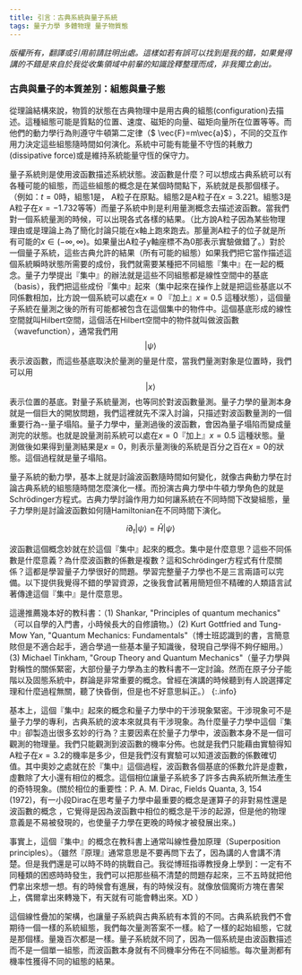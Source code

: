 ```yaml
---
title: 引言：古典系統與量子系統
tags: 量子力學 多體物理 量子物質態
---
```


*版權所有，翻譯或引用前請註明出處。這樣如若有誤可以找到是我的錯，如果覺得講的不錯是來自於我從收集領域中前輩的知識詮釋整理而成，非我獨立創出。*

### 古典與量子的本質差別：組態與量子態

從理論結構來說，物質的狀態在古典物理中是用古典的組態(configuration)去描述。這種組態可能是質點的位置、速度、磁矩的向量、磁矩向量所在位置等等。而他們的動力學行為則遵守牛頓第二定律（$ \vec{F}=m\vec{a}$），不同的交互作用力決定這些組態隨時間如何演化。系統中可能有能量不守恆的耗散力(dissipative force)或是維持系統能量守恆的保守力。

量子系統則是使用波函數描述系統狀態。波函數是什麼？可以想成古典系統可以有各種可能的組態，而這些組態的概念是在某個時間點下，系統就是長那個樣子。（例如：$t=0$時，組態1是， A粒子在原點。組態2是A粒子在$x=3.221$。組態3是A粒子在$x=-1.732$等等）而量子系統中則是利用量測概念去描述波函數。當我們對一個系統量測的時候，可以出現各式各樣的結果。（比方說A粒子因為某些物理理由或是理論上為了簡化討論只能在x軸上跑來跑去。那量測A粒子的位子就是所有可能的$x\in(-\infty,\infty)$。如果量出A粒子y軸座標不為0那表示實驗做錯了。）對於一個量子系統，這些古典允許的結果（所有可能的組態）如果我們把它當作描述這個系統瞬時狀態所需要的成份，我們就需要某種把不同組態『集中』在一起的概念。量子力學提出『集中』的辦法就是這些不同組態都是線性空間中的基底（basis），我們把這些成份『集中』起來（集中起來在操作上就是把這些基底以不同係數相加，比方說一個系統可以處在$x=0$ 『加上』$x=0.5$ 這種狀態），這個量子系統在量測之後的所有可能都被包含在這個集中的物件中。這個基底形成的線性空間就叫Hilbert空間，這個活在Hilbert空間中的物件就叫做波函數（wavefunction），通常我們用
$$|\psi\rangle$$
表示波函數，而這些基底取決於量測的量是什麼，當我們量測對象是位置時，我們可以用
$$|x\rangle$$
表示位置的基底。對量子系統量測，也等同於對波函數量測。量子力學的量測本身就是一個巨大的開放問題，我們這裡就先不深入討論，只描述對波函數量測的一個重要行為--量子塌陷。量子力學中，量測過後的波函數，會因為量子塌陷而變成量測完的狀態。也就是說量測前系統可以處在$x=0$『加上』$x=0.5$ 這種狀態。量測做後如果得到量測結果是$x=0$，則表示量測後的系統是百分之百在$x=0$的狀態。這個過程就是量子塌陷。

量子系統的動力學，基本上就是討論波函數隨時間如何變化，就像古典動力學在討論古典系統的組態隨時間怎麼演化一樣。而扮演古典力學中牛頓力學角色的就是Schrödinger方程式。古典力學討論作用力如何讓系統在不同時間下改變組態，量子力學則是討論波函數如何隨Hamiltonian在不同時間下演化。

$$ i\partial_t|\psi\rangle=\hat{H}|\psi\rangle $$

波函數這個概念妙就在於這個『集中』起來的概念。集中是什麼意思？這些不同係數是什麼意義？為什麼波函數的係數是複數？這和Schrödinger方程式有什麼關係？這都是學習量子力學很好的問題。學習完整量子力學也不是三言兩語可以完備。以下提供我覺得不錯的學習資源，之後我會試著用簡短但不精確的人類語言試著傳達這個『集中』是什麼意思。

這邊推薦幾本好的教科書：（1) Shankar, "Principles of quantum mechanics" （可以自學的入門書，小時候長大的自修讀物。）(2) Kurt Gottfried and Tung-Mow Yan, "Quantum Mechanics: Fundamentals"（博士班認識到的書，言簡意賅但是不適合起手，適合學過一些基本量子知識後，發現自己學得不夠仔細用。）(3) Michael Tinkham, "Group Theory and Quantum Mechanics"（量子力學與對稱性的關係緊密，大部份量子力學為主的教科書不一定討論。然而在原子分子能階以及固態系統中，群論是非常重要的概念。曾經在演講的時候聽到有人說選擇定理和什麼過程無關，聽了快昏倒，但是也不好意思糾正。）
{:.info}

基本上，這個『集中』起來的概念和量子力學中的干涉現象緊密。干涉現象可不是量子力學的專利，古典系統的波本來就具有干涉現象。為什麼量子力學中這個『集中』卻製造出很多玄妙的行為？主要因素在於量子力學中，波函數本身不是一個可觀測的物理量。我們只能觀測到波函數的機率分佈。也就是我們只能藉由實驗得知A粒子在$x=3.2$的機率是多少，但是我們沒有實驗可以知道波函數的係數確切值。其中奧妙之處就在於『集中』這個過程，波函數各個基底的係數允許是虛數，虛數除了大小還有相位的概念。這個相位讓量子系統多了許多古典系統所無法產生的奇特現象。(關於相位的重要性：P. A. M. Dirac, Fields Quanta, 3, 154 (1972)，有一小段Dirac在思考量子力學中最重要的概念是運算子的非對易性還是波函數的概念 ，它覺得是因為波函數中相位的概念是干涉的起源，但是他的物理意義是不易被發現的，也使量子力學在更晚的時候才被發展出來。)

事實上，這個『集中』的概念在教科書上通常叫線性疊加原理（Superposition principles）。（雖然『原理』通常意思是不要再問下去了，因為講的人會講不清楚。但是我們還是可以時不時的挑戰自己。我從博班指導教授身上學到：一定有不同種類的困惑時時發生，我們可以把那些稿不清楚的問題存起來，三不五時就把他們拿出來想一想。有的時候會有進展，有的時候沒有。就像放個魔術方塊在書架上，偶爾拿出來轉幾下，有天就有可能會轉出來。XD ） 

這個線性疊加的架構，也讓量子系統與古典系統有本質的不同。古典系統我們不會期待一個一樣的系統組態，我們每次量測答案不一樣。給了一樣的起始組態，它就是那個樣。量幾百次都是一樣。量子系統就不同了，因為一個系統是由波函數描述而不是一個單一組態，而波函數本身就有不同機率分佈在不同組態。每次量測都有機率性獲得不同的組態的結果。
